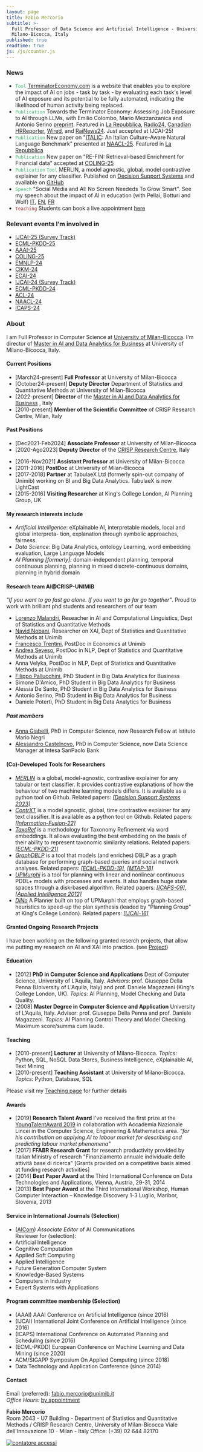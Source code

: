 ```yaml
---
layout: page
title: Fabio Mercorio
subtitle: >-
  Full Professor of Data Science and Artificial Intelligence - University of
  Milano-Bicocca, Italy
published: true
readtime: true
js: /js/counter.js
---
```

### News
- <span style="color:MediumSeaGreen">``Tool``</span> [TerminatorEconomy.com](http://terminatoreconomy.com/) is a website that enables you to explore the impact of AI on jobs - task by task - by evaluating each task's level of AI exposure and its potential to be fully automated, indicating the likelihood of human activity being replaced.
- <span style="color:MediumSeaGreen">``Publication``</span> Towards the Terminator Economy: Assessing Job Exposure to AI through LLMs, with Emilio Colombo, Mario Mezzanzanica and Antonio Serino [preprint](https://arxiv.org/abs/2407.19204). Featured in [La Repubblica](https://www.repubblica.it/economia/2024/08/13/news/intelligenza_artificiale_impatto_professioni-423445016/?ref=search), [Radio24](https://giornaleradio.fm/puntate/27-11-2024-120-minuti/), [Canadian HRReporter](https://www.hrreporter.com/focus-areas/hr-technology/ai-exposure-in-highly-skilled-jobs-how-hr-should-adapt/389043), [Wired](https://www.wired.it/article/intelligenza-artificiale-lavoro-impatti-professione-classifica-italia/), and [RaiNews24](https://www.raiplay.it/video/2024/12/Specchio-dei-tempi-4e71ae71-b704-4f10-b233-52b65bf2495f.html?wt_mc=2.www.cpy.raiplay_vid_Specchiodeitempi.). Just accepted at IJCAI-25! 
- <span style="color:MediumSeaGreen">``Publication`` </span> New paper on "[ITALIC](https://italicbench.it/): An Italian Culture-Aware Natural Language Benchmark" presented at [NAACL-25](https://aclanthology.org/2025.naacl-long.68/). Featured in [La Repubblica](https://www.repubblica.it/economia/2025/06/12/news/ia_italiane_non_superano_test_lingua-424663861/)
- <span style="color:MediumSeaGreen">``Publication`` </span> New paper on "RE-FIN: Retrieval-based Enrichment for Financial data" accepted at [COLING-25](https://aclanthology.org/2025.coling-industry.62/)
- <span style="color:MediumSeaGreen">``Publication``</span> <span style="color:MediumSeaGreen">``Tool``</span> MERLIN, a model agnostic, global, model contrastive explainer for any classifier. Published on [Decision Support Systems](https://www.sciencedirect.com/science/article/pii/S016792362300115X) and available on [GitHub](https://github.com/Crisp-Unimib/MERLIN) 
- <span style="color:MediumSeaGreen">``Speech``</span> "Social Media and AI: No Screen Neededs To Grow Smart". See my speech about the impact of AI in education (with Pellai, Botturi and Wolf) [IT](https://lnkd.in/dchmhuFS), [EN](https://lnkd.in/dfuirfKt), [FR](https://lnkd.in/dcQvdqu4)
- <span style="color:brown">``Teaching``</span> Students can book a live appointment [here](https://calendly.com/fabio-mercorio/ricevimento-studenti)

### Relevant events I’m involved in
- [IJCAI-25 (Survey Track)](https://ijcai25.org/call-for-papers/)
- [ECML-PKDD-25](https://ecmlpkdd.org/2025/)
- [AAAI-25](https://aaai.org/conference/aaai/aaai-25/)
- [COLING-25](https://coling2025.org/calls/industry_track/)
- [EMNLP-24](https://2024.emnlp.org/calls/industry_track/)
- [CIKM-24](https://cikm2024.org/)
- [ECAI-24](https://www.ecai2024.eu/)
- [IJCAI-24 (Survey Track)](https://ijcai24.org/call-for-papers/)
- [ECML-PKDD-24](https://2024.ecmlpkdd.org/)
- [ACL-24](https://2024.aclweb.org/calls/main_conference_papers/)
- [NAACL-24](https://2024.naacl.org/calls/papers/) 
- [ICAPS-24](https://icaps24.icaps-conference.org/)

### About
I am Full Professor in Computer Science at [University of Milan-Bicocca](https://www.unimib.it/). I'm director of [Master in AI and Data Analytics for Business](https://www.academy.unimib.it/ai-data-analytics-business) at University of Milano-Bicocca, Italy.

#### Current Positions
+ [March24-present] **Full Professor**  at University of Milan-Bicocca
+ [October24-present] **Deputy Director**  Department of Statistics and Quantitative Methods at University of Milan-Bicocca
+ [2022-present] **Director** of the [Master in AI and Data Analytics for Business](https://www.academy.unimib.it/ai-data-analytics-business) , Italy
+ [2010-present] **Member of the Scientific Committee** of CRISP Research Centre, Milan, Italy

####  Past Positions
+ [Dec2021-Feb2024] **Associate Professor**  at University of Milan-Bicocca
+ [2020-Ago2023] **Deputy Director** of the [CRISP Research Centre](https://www.crisp-org.it/), Italy
- [2016-Nov2021] **Assistant Professor**  at University of Milan-Bicocca
- [2011-2016] **PostDoc** at University of Milan-Bicocca
- [2017-2018] **Partner** at TabulaeX Ltd (formerly spin-out company of Unimib) working on BI and Big Data Analytics. TabulaeX is now LightCast
- [2015-2016] **Visiting Researcher** at King's College London, AI Planning Group, UK

#### My research interests include
- *Artificial Intelligence*: eXplainable AI, interpretable models, local and global interpreta- tion, explanation through symbolic approaches, fairness.
- *Data Science*: Big Data Analytics, ontology Learning, word embedding evaluation, Large Language Models
- *AI Planning [formerly]:* domain-independent planning, temporal continuous planning, planning in mixed discrete-continuous domains, planning in hybrid domain

#### Research team AI@CRISP-UNIMIB  
_"If you want to go fast go alone. If you want to go far go together"_. Proud to work with brilliant phd students and researchers of our team
- [Lorenzo Malandri](https://www.linkedin.com/in/lorenzo-malandri-749bb652/), Reseacher in AI and Computational Linguistics, Dept of Statistics and Quantitative Methods
- [Navid Nobani](https://www.linkedin.com/in/navidnobani/), Researcher on XAI, Dept of Statistics and Quantitative Methods at Unimib 
- [Francesco Trentini](https://www.unimib.it/francesco-trentini), PostDoc in Economics at Unimib 
- [Andrea Seveso](https://www.linkedin.com/in/andreaseveso/), PostDoc in NLP, Dept of Statistics and Quantitative Methods at Unimib 
- Anna Velyka, PostDoc in NLP, Dept of Statistics and Quantitative Methods at Unimib 
- [Filippo Pallucchini](https://www.linkedin.com/in/filippo-pallucchini-5322b7103/), PhD Student in Big Data Analytics for Business 
- Simone D'Amico, PhD Student in Big Data Analytics for Business 
- Alessia De Santo, PhD Student in Big Data Analytics for Business 
- Antonio Serino, PhD Student in Big Data Analytics for Business 
- Daniele Potertì, PhD Student in Big Data Analytics for Business 
##### Past members
- [Anna Giabelli](https://www.linkedin.com/in/anna-giabelli-42985718b/), PhD in Computer Science, now Research Fellow at Istituto Mario Negri
- [Alessandro Castelnovo](https://www.linkedin.com/in/alessandro-castelnovo-66421399/), PhD in Computer Science, now Data Science Manager at Intesa SanPaolo Bank

#### (Co)-Developed Tools for Researchers
- [*MERLIN*](https://github.com/Crisp-Unimib/MERLIN) is a global, model-agnostic, contrastive explainer for any tabular or text classifier. It provides contrastive explanations of how the behaviour of two machine learning models differs. It is available as a python tool on Github. Related papers: [*[Decision Support Systems 2023]*](https://www.sciencedirect.com/science/article/pii/S016792362300115X)
- [*ContrXT*](http://contrxt.ai) is a model agnostic, global, time contrastive explainer for any text classifier. It is available as a python tool on Github. Related papers: [*[Information-Fusion-22]*](https://www.sciencedirect.com/science/article/pii/S1566253521002426?dgcid=author)
- [*TaxoRef*](https://github.com/Crisp-Unimib/TaxoRef) is a methodology for Taxonomy Refinement via word embeddings. It allows evaluating the best embedding on the basis of their ability to represent taxonomic similarity relations. Related papers: [*[ECML-PKDD-21]*](https://link.springer.com/chapter/10.1007%2F978-3-030-86523-8_37)
- [*GraphDBLP*](https://github.com/fabiomercorio/GraphDBLP) is a tool that models (and enriches) DBLP as a graph database for performing graph-based queries and social network analyses. Related papers: [*[ECML-PKDD-19]*](https://link.springer.com/chapter/10.1007/978-3-030-46133-1_46), [*[MTAP-18]*](https://link.springer.com/article/10.1007%2Fs11042-017-5503-2)
- [*UPMurphi*](https://github.com/fabiomercorio/UPMurphi) is a tool for  planning with linear and nonlinear continuous PDDL+ models with processes and events. It also handles huge state spaces through a disk-based algorithm. Related papers: [*[ICAPS-09]*](https://aaai.org/ocs/index.php/ICAPS/ICAPS09/paper/view/707/1100), [*[Applied Intelligence 2012]*](https://link.springer.com/article/10.1007%2Fs10489-011-0306-z)
- [*DiNo*](https://github.com/KCL-Planning/DiNo) A Planner built on top of UPMurphi that employs graph-based heuristics to speed-up the plan synthesis (leaded by "Planning Group" at King's College London). Related papers: [*[IJCAI-16]*](https://www.ijcai.org/Abstract/16/455)


#### Granted Ongoing Research Projects
I have been working on the following granted reserch projects, that allow me putting my research on AI and XAI into practice. (see [Project](https://fabiomercorio.github.io/projects/))  

####  Education
- [2012] **PhD in Computer Science and Applications** Dept of Computer Science, University of L’Aquila, Italy. *Advisors*: prof. Giuseppe Della Penna (University of L'Aquila, Italy) and prof. Daniele Magazzeni (King's College London, UK). *Topics:* AI Planning, Model Checking and Data Quality.
- [2008] **Master Degree in Computer Science and Application** University of L’Aquila, Italy. Advisor: prof. Giuseppe Della Penna and prof. Daniele Magazzeni. *Topics:* AI Planning Control Theory and Model Checking. Maximum score/summa cum laude.

#### Teaching
- [2010-present] **Lecturer** at University of Milano-Bicocca. *Topics:* Python, SQL, NoSQL Data Stores, Business Intelligence, eXplainable AI, Text Mining
- [2010-present] **Teaching Assistant** at University of Milano-Bicocca. *Topics:* Python, Database, SQL

Please visit my [Teaching page](https://fabiomercorio.github.io/teaching/) for further details

#### Awards
- [2019]  **Research Talent Award** I've received the first prize at the [YoungTalentAward 2019](https://www.unimib.it/ricerca/finanziamenti/finanziamenti-ateneo/premio-giovani-talenti) in collaboration with Accademia Nazionale Lincei in the Computer Science, Engineering & Mathematics area. _"for his contribution on applying AI to labour market for describing and predicting labour market phenomena"_
- [2017]  **FFABR Research Grant** for research productivity provided by Italian Ministry of research "Finanziamento annuale individuale delle attività base di ricerca" [Grants provided on a competitive basis aimed at funding research activities]
- [2014] **Best Paper Award** at the Third International Conference on Data Technologies and Applications, Vienna, Austria, 29-31, 2014
- [2013] **Best Paper Award** at the Third International Workshop, Human Computer Interaction – Knowledge Discovery 1-3 Luglio, Maribor, Slovenia, 2013

#### Service in International Journals (Selection)
- ([AICom](https://www.aicommunications.eu/)) *Associate Editor* of AI Communications   
Reviewer for (selection):
- Artificial Intelligence
- Cognitive Computation
- Applied Soft Computing
- Applied Intelligence
- Future Generation Computer System
- Knowledge-Based Systems
- Computers in Industry
- Expert Systems with Applications

#### Program committee membership (Selection)
- (AAAI) AAAI Conference on Artificial Intelligence (since 2016) 
- (IJCAI) International Joint Conference on Artificial Intelligence (since 2016) 
- (ICAPS) International Conference on Automated Planning and Scheduling (since 2016)
- (ECML-PKDD) European Conference on Machine Learning and Data Mining (since 2020) 
- ACM/SIGAPP Symposium On Applied Computing (since 2018)
- Data Technology and Application  Conference (since 2014)

#### Contact
Email (preferred): [fabio.mercorio@unimib.it](mailto:fabio.mercorio@unimib.it)  
*Office Hours:* [by appointment](https://calendly.com/fabio-mercorio/meet-mercorio)

**Fabio Mercorio**  
Room 2043 - U7 Building - Department of Statistics and Quantitative Methods / CRISP Research Centre, University of Milan-Bicocca
Viale dell'Innovazione 10 - Milan - Italy
Office: (+39) 02 644 82170

<!-- Calendly badge widget begin -->
<link href="https://assets.calendly.com/assets/external/widget.css" rel="stylesheet">
<script src="https://assets.calendly.com/assets/external/widget.js" type="text/javascript" async></script>
<script type="text/javascript">window.onload = function() { Calendly.initBadgeWidget({ url: 'https://calendly.com/fabio-mercorio/meet-mercorio', text: 'Schedule time with me', color: '#0069ff', textColor: '#ffffff', branding: undefined }); }</script>
<!-- Calendly badge widget end -->



<!-- Histats.com  START  (aync)-->
<script type="text/javascript">var _Hasync= _Hasync|| [];
_Hasync.push(['Histats.start', '1,746089,4,0,0,0,00000000']);
_Hasync.push(['Histats.fasi', '1']);
_Hasync.push(['Histats.track_hits', '']);
(function() {
var hs = document.createElement('script'); hs.type = 'text/javascript'; hs.async = true;
hs.src = ('//s10.histats.com/js15_as.js');
(document.getElementsByTagName('head')[0] || document.getElementsByTagName('body')[0]).appendChild(hs);
})();</script>
<noscript><a href="/" target="_blank"><img  src="//sstatic1.histats.com/0.gif?746089&101" alt="contatore accessi" border="0"></a></noscript>
<!-- Histats.com  END  -->
